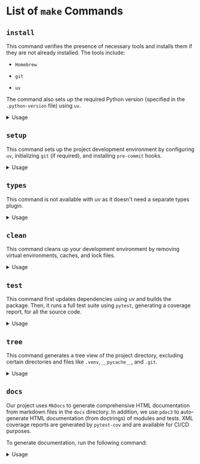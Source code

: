 # List of `make` Commands

## `install`

This command verifies the presence of necessary tools and installs them if they are not already installed. The tools include:

- `Homebrew`
- `git`

- `uv`


The command also sets up the required Python version (specified in the `.python-version` file) using `uv`.

<details>
  <summary>Usage</summary>

```bash
make install
```

```bash
Verifying if Homebrew is installed...
Installing required tools...
git is already installed. Skipping.

uv is already installed. Skipping.
Setting up Python version 3.11.0
```

</details>

## `setup`

This command sets up the project development environment by configuring `uv`, initializing `git` (if required), and installing `pre-commit` hooks.

<details>
  <summary>Usage</summary>

```bash
make setup
```

```bash
Installing tools...
All tools installed successfully.
Setting up the project...

python3 --version
Python 3.11.0
Creating environment at '.venv'...
Installing with sync:
  Using index 'https://pypi.org/simple/' (https://pypi.org/simple/)...
  Copying pyproject.toml to disk...
  Resolving dependencies...
  Picked 66 packages to install:
    annotated-types==0.6.0
    anyio==4.2.0
    certifi==2023.11.17
    click==8.1.7
    ...
    python-dateutil==2.8.2
    pytz==2024.1
    regex==2023.12.25
    requests==2.31.0
    ...
    Installed 66 packages in 2.93s (pip: 1.75s)

Setting up git...
Setting up pre-commit...
pre-commit installed at .git/hooks/pre-commit
pre-commit installed at .git/hooks/commit-msg

Setup completed successfully!
```

</details>

## `types`


This command is not available with uv as it doesn't need a separate types plugin.

<details>
  <summary>Usage</summary>

```bash
make types
```

```bash

Command not available with uv.
```

</details>

## `clean`

This command cleans up your development environment by removing virtual environments, caches, and lock files.

<details>
  <summary>Usage</summary>

```bash
make clean
```

```bash
Uninstalling local packages...

rm -rf .venv uv.lock
Cleaning up project artifacts...
Cleanup completed.
```

</details>

## `test`

This command first updates dependencies using uv and builds the package. Then, it runs a full test suite using `pytest`, generating a coverage report, for all the source code.

<details>
  <summary>Usage</summary>

```bash
make test
```

```bash
Running tests...

uv run pytest tests --cov=src --cov-report term

---------- coverage: platform darwin, python 3.11.0-final-0 ----------
Name                           Stmts   Miss  Cover
--------------------------------------------------
src/recipes/__init__.py      1      0   100%
--------------------------------------------------
TOTAL                             1      0   100%
```

</details>

## `tree`

This command generates a tree view of the project directory, excluding certain directories and files like `.venv`, `__pycache__`, and `.git`.

<details>
  <summary>Usage</summary>

```bash
make tree
```

```bash
.
├── .coverage
├── .github
│   ├── dependabot.yml
│   ├── pull_request_template.md
│   └── workflows
│       ├── ci.yml
│       ├── deploy-dab.yml
│       ├── semantic-pr.yml
│       └── semantic-release.yml
├── .gitignore
├── .pre-commit-config.yaml
├── .python-version
├── .vscode
│   ├── extensions.json
│   └── settings.json
├── Makefile
├── README.md
├── README_github.md
├── databricks.yml
├── dependabot.md
├── docs
│   ├── CHANGELOG.md
│   ├── api
│   │   ├── recipes
│   │   │   ├── index.html
│   │   │   └── main.html
│   │   └── tests
│   │       ├── default_test.html
│   │       └── index.html
│   ├── assets
│   │   ├── badge-coverage.svg
│   │   ├── badge-tests.svg
│   │   ├── make-clean.png
│   │   ├── make-deploy_dev.png
│   │   ├── make-destroy_dev.png
│   │   ├── make-install.png
│   │   ├── make-module-azure-devops.png
│   │   ├── make-module-dlt.png
│   │   ├── make-module-gitlab.png
│   │   ├── make-module-vscode.png
│   │   ├── make-module.png
│   │   ├── make-repo-github.png
│   │   ├── make-repo.png
│   │   ├── make-setup.png
│   │   ├── make-test.png
│   │   └── make-tree.png
│   ├── bundle_deployment.md
│   ├── cicd.md
│   ├── coding_standards.md
│   ├── commands.md
│   ├── getting_started.md
│   ├── index.md
│   ├── jobs
│   │   └── index.md
│   ├── modules.md
│   ├── notebooks
│   │   └── index.md
│   ├── release.md
│   └── tests
│       ├── coverage
│       │   ├── class_index.html
│       │   ├── coverage_html_cb_6fb7b396.js
│       │   ├── favicon_32_cb_58284776.png
│       │   ├── function_index.html
│       │   ├── index.html
│       │   ├── keybd_closed_cb_ce680311.png
│       │   ├── status.json
│       │   ├── style_cb_8e611ae1.css
│       │   ├── z_df71c8327dd0b782___init___py.html
│       │   └── z_df71c8327dd0b782_main_py.html
│       ├── coverage_report.md
│       ├── test_configuration.md
│       └── tests.md
├── mkdocs.yml
├── poetry.lock
├── poetry.toml
├── pyproject.toml
├── resources
│   ├── jobs
│   │   ├── ingest_dataset_using_dlt.yml
│   │   └── template_job.yml
│   └── notebooks
│       ├── dlt_ingest_dataset.py
│       └── hello_revodata.py
├── src
│   └──
│       ├── __init__.py
│       └── main.py
└── tests
    ├── __init__.py
    └── default_test.py

19 directories, 73 files
```

</details>

## `docs`

Our project uses `MkDocs` to generate comprehensive HTML documentation from markdown files in the `docs` directory. In addition, we use `pdoc3` to auto-generate HTML documentation (from doctrings) of modules and tests. XML coverage reports are generated by `pytest-cov` and are available for CI/CD purposes.

To generate documentation, run the following command:

<details>
  <summary>Usage</summary>

```bash
make docs
```

```bash
Generating HTML documentation...
docs/api/recipes/index.html
docs/api/recipes/main.html
docs/api/tests/index.html
docs/api/tests/default_test.html
INFO    -  Cleaning site directory
INFO    -  Building documentation to directory: ./site
INFO    -  Documentation built in 0.24 seconds
INFO    -  Building documentation...
INFO    -  Cleaning site directory
INFO    -  Documentation built in 0.21 seconds
INFO    -  [14:20:30] Watching paths for changes: 'docs', 'mkdocs.yml'
INFO    -  [14:20:30] Serving on http://127.0.0.1:8000/
```

</details>

<!--
HTML coverage reports are disabled by default. To enable them:
1. Edit the Makefile and uncomment the HTML coverage generation lines in the "docs" target
2. Run `make docs` to generate the HTML coverage report
3. See docs/tests/coverage_report.md for more information
-->
